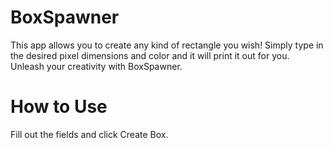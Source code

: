 # BoxSpawner
This app allows you to create any kind of rectangle you wish!
Simply type in the desired pixel dimensions and color and it will print it out for you.
Unleash your creativity with BoxSpawner.

# How to Use
Fill out the fields and click Create Box.
